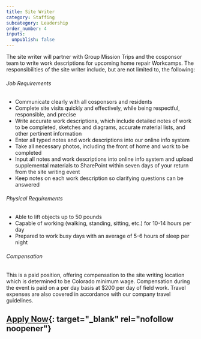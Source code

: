 ```yaml
---
title: Site Writer
category: Staffing
subcategory: Leadership
order_number: 4
inputs:
  unpublish: false
---
```

The site writer will partner with Group Mission Trips and the cosponsor team to write work descriptions for upcoming home repair Workcamps. The responsibilities of the site writer include, but are not limited to, the following:

###### Job Requirements

* Communicate clearly with all cosponsors and residents
* Complete site visits quickly and effectively, while being respectful, responsible, and precise
* Write accurate work descriptions, which include detailed notes of work to be completed, sketches and diagrams, accurate material lists, and other pertinent information
* Enter all typed notes and work descriptions into our online info system
* Take all necessary photos, including the front of home and work to be completed
* Input all notes and work descriptions into online info system and upload supplemental materials to SharePoint within seven days of your return from the site writing event
* Keep notes on each work description so clarifying questions can be answered

###### Physical Requirements

* Able to lift objects up to 50 pounds
* Capable of working (walking, standing, sitting, etc.) for 10-14 hours per day
* Prepared to work busy days with an average of 5-6 hours of sleep per night&nbsp;

###### Compensation

This is a paid position, offering compensation to the site writing location which is determined to be Colorado minimum wage. Compensation during the event is paid on a per day basis at $200 per day of field work. Travel expenses are also covered in accordance with our company travel guidelines.

## [Apply Now](https://argentasoftware.com/interfaces/gmt/portalStaff/frmSignUp.aspx "Apply Now"){: target="_blank" rel="nofollow noopener"}